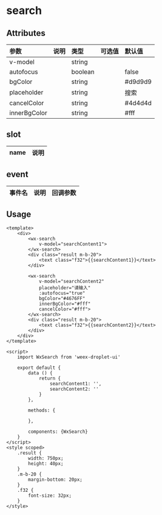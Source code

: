 # search

## Attributes

| 参数 | 说明 | 类型 | 可选值 | 默认值 |
| :--- | :--- | :--- | :--- | :--- |
| v-model |  | string |  |  |
| autofocus |  | boolean |  | false |
| bgColor |  | string |  | \#d9d9d9 |
| placeholder |  | string |  | 搜索 |
| cancelColor |  | string |  | \#4d4d4d |
| innerBgColor |  | string |  | \#fff |

## slot

| name | 说明 |
| :--- | :--- |


## event

| 事件名 | 说明 | 回调参数 |
| :--- | :--- | :--- |


## Usage

```
<template>
    <div>
        <wx-search
            v-model="searchContent1">
        </wx-search>
        <div class="result m-b-20">
            <text class="f32">{{searchContent1}}</text>
        </div>

        <wx-search
            v-model="searchContent2"
            placeholder="请输入"
            :autofocus="true"
            bgColor="#4676FF"
            innerBgColor="#fff"
            cancelColor="#fff">
        </wx-search>
        <div class="result m-b-20">
            <text class="f32">{{searchContent2}}</text>
        </div>
    </div>
</template>

<script>
    import WxSearch from 'weex-droplet-ui'

    export default {
        data () {
            return {
                searchContent1: '',
                searchContent2: ''
            }
        },

        methods: {

        },

        components: {WxSearch}
    }
</script>
<style scoped>
    .result {
        width: 750px;
        height: 40px;
    }
    .m-b-20 {
        margin-bottom: 20px;
    }
    .f32 {
        font-size: 32px;
    }
</style>

```



